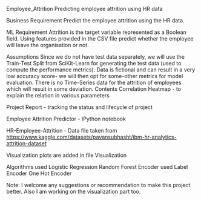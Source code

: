 Employee_Attrition
Predicting employee attrition using HR data

Business Requirement
Predict the employee attrition using the HR data.

ML Requirement
Attrition is the target variable represented as a Boolean field. Using features provided in the CSV file predict whether the employee will leave the organisation or not.

Assumptions
Since we do not have test data separately, we will use the Train-Test Split from SciKit-Learn for generating the test data (used to compute the performance metrics).
Data is fictional and can result in a very low accuracy score- we will then opt for some-other metrics for model evaluation.
There is no Time-Series data for the attrition of employees which will result in some deviation.
Contents
Correlation Heatmap - to explain the relation in various parameters

Project Report - tracking the status and lifecycle of project

Employee Attrition Predictor - IPython notebook

HR-Employee-Attrition - Data file taken from https://www.kaggle.com/datasets/pavansubhasht/ibm-hr-analytics-attrition-dataset

Visualization plots are added in file Visualization

Algorithms used
Logistic Regression
Random Forest
Encoder used
Label Encoder
One Hot Encoder

Note:
I welcome any suggestions or recommendation to make this project better. Also I am working on the visualization part too.
